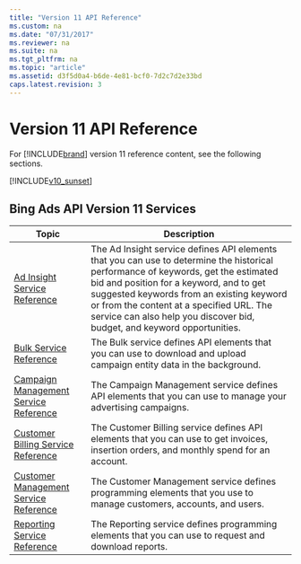 ```yaml
---
title: "Version 11 API Reference"
ms.custom: na
ms.date: "07/31/2017"
ms.reviewer: na
ms.suite: na
ms.tgt_pltfrm: na
ms.topic: "article"
ms.assetid: d3f5d0a4-b6de-4e81-bcf0-7d2c7d2e33bd
caps.latest.revision: 3
---
```

# Version 11 API Reference
For [!INCLUDE[brand](../docset-overview/includes/brand.md)] version 11 reference content, see the following sections.

[!INCLUDE[v10_sunset](../docset-overview/includes/v10_sunset.md)]

## Bing Ads API Version 11 Services

|Topic|Description|
|---------|---------------|
|[Ad Insight Service Reference](https://msdn.microsoft.com/library/bing-ads-ad-insight-service-reference(v=msads.110).aspx)|The Ad Insight service defines API elements that you can use to determine the historical performance of keywords, get the estimated bid and position for a keyword, and to get suggested keywords from an existing keyword or from the content at a specified URL. The service can also help you discover bid, budget, and keyword opportunities.|
|[Bulk Service Reference](https://msdn.microsoft.com/library/bing-ads-bulk-service-reference(v=msads.110).aspx)|The Bulk service defines API elements that you can use to download and upload campaign entity data in the background.|
|[Campaign Management Service Reference](https://msdn.microsoft.com/library/bing-ads-campaign-management-service-reference(v=msads.110).aspx)|The Campaign Management service defines API elements that you can use to manage your advertising campaigns.|
|[Customer Billing Service Reference](https://msdn.microsoft.com/library/bing-ads-customer-billing-service-reference(v=msads.110).aspx)|The Customer Billing service defines API elements that you can use to get invoices, insertion orders, and monthly spend for an account.|
|[Customer Management Service Reference](https://msdn.microsoft.com/library/bing-ads-customer-management-service-reference(v=msads.110).aspx)|The Customer Management service defines programming elements that you use to manage customers, accounts, and users.|
|[Reporting Service Reference](https://msdn.microsoft.com/library/bing-ads-reporting-service-reference(v=msads.110).aspx)|The Reporting service defines programming elements that you can use to request and download reports.|